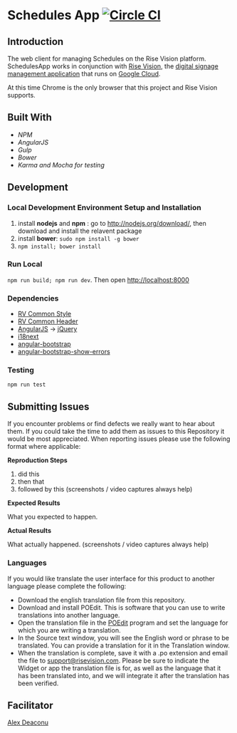 Schedules App [![Circle CI](https://circleci.com/gh/Rise-Vision/schedules-app.svg?style=svg)](https://circleci.com/gh/Rise-Vision/schedules-app)
==============

## Introduction
The web client for managing Schedules on the Rise Vision platform. SchedulesApp works in conjunction with [Rise Vision](http://www.risevision.com), the [digital signage management application](http://rva.risevision.com/) that runs on [Google Cloud](https://cloud.google.com).

At this time Chrome is the only browser that this project and Rise Vision supports.

## Built With
- *NPM*
- *AngularJS*
- *Gulp*
- *Bower*
- *Karma and Mocha for testing*

## Development

### Local Development Environment Setup and Installation
1. install __nodejs__ and __npm__ : go to http://nodejs.org/download/, then download and install the relavent package
2. install __bower__: `sudo npm install -g bower`
3. `npm install; bower install`

### Run Local
`npm run build; npm run dev`.
Then open [http://localhost:8000](http://localhost:8000)

### Dependencies
- [RV Common Style](https://github.com/Rise-Vision/common-style)
- [RV Common Header](https://github.com/Rise-Vision/common-header)
- [AngularJS](https://angularjs.org/) -> [jQuery](http://jquery.com/)
- [i18next](http://i18next.com/)
- [angular-bootstrap](http://angular-ui.github.io/bootstrap/)
- [angular-bootstrap-show-errors](https://github.com/paulyoder/angular-bootstrap-show-errors)

### Testing
`npm run test`

## Submitting Issues
If you encounter problems or find defects we really want to hear about them. If you could take the time to add them as issues to this Repository it would be most appreciated. When reporting issues please use the following format where applicable:

**Reproduction Steps**

1. did this
2. then that
3. followed by this (screenshots / video captures always help)

**Expected Results**

What you expected to happen.

**Actual Results**

What actually happened. (screenshots / video captures always help)

### Languages

If you would like translate the user interface for this product to another language please complete the following:
- Download the english translation file from this repository.
- Download and install POEdit. This is software that you can use to write translations into another language.
- Open the translation file in the [POEdit](http://www.poedit.net/) program and set the language for which you are writing a translation.
- In the Source text window, you will see the English word or phrase to be translated. You can provide a translation for it in the Translation window.
- When the translation is complete, save it with a .po extension and email the file to support@risevision.com. Please be sure to indicate the Widget or app the translation file is for, as well as the language that it has been translated into, and we will integrate it after the translation has been verified.

Facilitator
----------
[Alex Deaconu](https://github.com/alex-deaconu)
